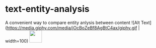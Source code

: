 # text-entity-analysis
A convenient way to compare entity anlysis between content
![Alt Text](https://media.giphy.com/media/jOcBoZeBf8AgBtC4ax/giphy.gif | width=100)
<img src="https://media.giphy.com/media/jOcBoZeBf8AgBtC4ax/giphy.gif" width="40" height="40" />
